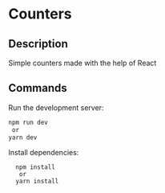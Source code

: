 # Counters


## Description
Simple counters made with the help of React

## Commands

Run the development server:

```bash
npm run dev
 or
yarn dev
```

Install dependencies:

```shell
  npm install
   or
  yarn install
  ```